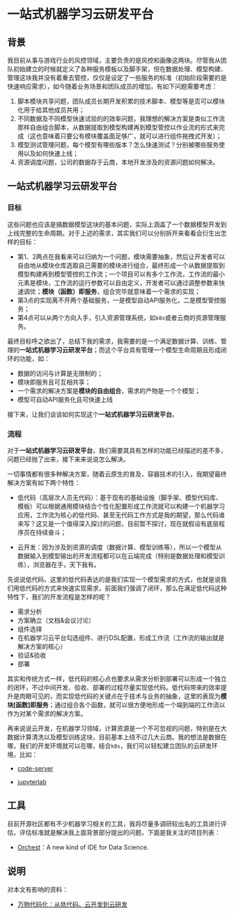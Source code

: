 # 一站式机器学习云研发平台

## 背景

我目前从事与游戏行业的风控领域，主要负责的是风控和画像这两块。尽管我从团队初始建立的时候就定义了各种服务模板以及脚手架，但在数据处理、模型构建、管理这块我并没有着重去管控，仅仅是设定了一些服务的标准（初始阶段需要的是快速响应需求），如今随着业务场景和团队成员的增加，有如下问题需要考虑：

1. 脚本模块共享问题，团队成员长期开发积累的技术脚本、模型等是否可以模块化用于给其他成员共用；
2. 不同数据及不同模型快速试验的的效率问题，我理想的解决方案是类似工作流那样自由组合脚本，从数据提取到模型构建再到模型管控以作业流的形式来完成（这也意味着只要公有模块覆盖面足够广，就可以进行组件拖拽式开发）；
3. 模型测试管理问题，每个模型有哪些版本？怎么快速测试？分别被哪些服务使用以及如何快速上线；
4. 资源调度问题，公司的数据存于云商，本地开发涉及的资源问题如何解决。

## 一站式机器学习云研发平台

### 目标

这些问题也应该是搞数据模型这块的基本问题，实际上涵盖了一个数据模型开发到上线完整的生命周期。对于上述的需求，其实我们可以分别拆开来看看会衍生出怎样的目标：

- 第1、2两点在我看来可以归纳为一个问题，模块需要抽象，然后让开发者可以自由地从模块仓库选取自己需要的模块进行组合，最终形成一个从数据提取到模型构建再到模型管控的工作流；一个项目可以有多个工作流，工作流的最小元素是模块，工作流的运行参数可以自由定义，开发者可以通过调整参数来快速调优；**模块（函数）即服务**，组合完毕就意味着一个需求的实现；
- 第3点的实现离不开两个基础服务，一是模型自动API服务化，二是模型管控服务；
- 第4点可以从两个方向入手，引入资源管理系统，如`k8s`或者云商的资源管理服务。

最终目标呼之欲出了，总结下我的需求，我需要的是一个满足数据计算、训练、管理的**一站式机器学习云研发平台**；而这个平台具有管理一个模型生命周期且形成闭环的功能，如：

- 数据的访问与计算是无限制的；
- 模块即服务且可互相共享；
- 一个需求的解决方案是**模块的自由组合**，需求的产物是一个个模型；
- 模型可自动API服务化且可快速上线

接下来，让我们谈谈如何实现这个**一站式机器学习云研发平台**。

### 流程

对于**一站式机器学习云研发平台**，我们需要其具有怎样的功能已经描述的差不多，问题已经抛了出来，接下来来说说怎么解决。

一切事情都有很多种解决方案，随着云原生的普及，容器技术的引入，我期望最终解决方案有如下两个特性：

- 低代码（高层次人员无代码）：基于现有的基础设施（脚手架、模型代码库、模板）可以根据通用模块结合个性化配置形成工作流就可以构建一个机器学习应用，工作流为核心的低代码、甚至无代码工作方式是我的期望，那么代码谁来写？这又是一个值得深入探讨的问题，目前暂不探讨，现在就假设有底层程序员在持续奋斗；

- 云开发：因为涉及到资源的调度（数据计算、模型训练等），所以一个模型从数据输入到模型输出的开发流程都可以在云端完成（特别是数据处理和模型训练），浏览器在手，天下我有。

先说说低代码，这里的低代码表达的是我们实现一个模型需求的方式，也就是说我们用低代码的方式来快速实现需求，前面我们强调了闭环，那么在满足低代码这种特性下，我们的开发流程是怎样的呢？

- 需求分析
- 方案确立（文档&会议讨论）
- 组件选择
- 在机器学习云平台勾选组件、进行DSL配置，形成工作流（工作流的输出就是解决方案的核心）
- 验证&验收
- 部署

其实和传统方式一样，低代码的核心点也要求从需求分析到部署可以形成一个独立的闭环，不过中间开发、验收、部署的过程尽量实现低代码。低代码带来的效率提升是肉眼可见的，而实现低代码的关键点在于技术与业务的抽象，这里的表现为**模块[函数]即服务**；通过组合各个函数，就可以很方便地形成一个端到端的工作流以作为对某个需求的解决方案。

再来说说云开发，在机器学习领域，计算资源是一个不可忽视的问题，特别是在大数据计算清洗以及模型训练这块，目前基本上绕不过几大云商。我的想法是数据在哪，我们的开发环境就可以在哪，结合`k8s`，我们可以轻松建立团队的云研发环境，比如：

- [code-server](https://github.com/cdr/code-server)

- [jupyterlab](https://github.com/jupyterlab/jupyterlab)

## 工具

目前开源社区都有不少机器学习相关的工具，我将尽量多调研较出名的工具进行评估，评估标准就是解决我上面背景部分提出的问题，下面是我关注的项目列表：

- [Orchest](https://github.com/orchest/orchest)：A new kind of IDE for Data Science.

## 说明

对本文有影响的资料：

- [万物代码化：从低代码、云开发到云研发](https://www.phodal.com/blog/codify/)